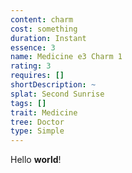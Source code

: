 ```yaml
---
content: charm
cost: something
duration: Instant
essence: 3
name: Medicine e3 Charm 1
rating: 3
requires: []
shortDescription: ~
splat: Second Sunrise
tags: []
trait: Medicine
tree: Doctor
type: Simple
---
```


Hello **world**!
